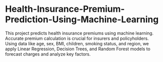 # Health-Insurance-Premium-Prediction-Using-Machine-Learning
This project predicts health insurance premiums using machine learning. Accurate premium calculation is crucial for insurers and policyholders. Using data like age, sex, BMI, children, smoking status, and region, we apply Linear Regression, Decision Trees, and Random Forest models to forecast charges and analyze key factors.
